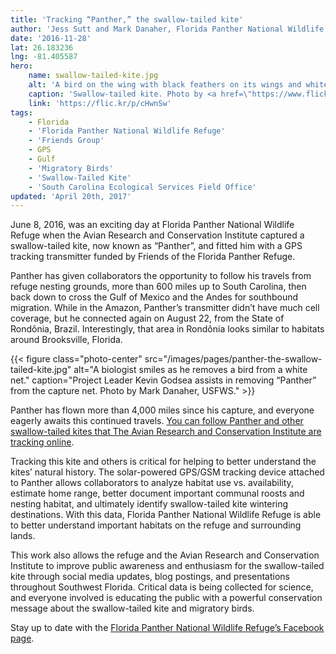 ```yaml
---
title: 'Tracking “Panther,” the swallow-tailed kite'
author: 'Jess Sutt and Mark Danaher, Florida Panther National Wildlife Refuge'
date: '2016-11-28'
lat: 26.183236
lng: -81.405587
hero:
    name: swallow-tailed-kite.jpg
    alt: 'A bird on the wing with black feathers on its wings and white breast.'
    caption: 'Swallow-tailed kite. Photo by <a href=\"https://www.flickr.com/photos/walter_rw/\">Walter Rodriguez</a>, <a href=\"https://creativecommons.org/licenses/by/2.0/\">CC BY 2.0</a>.'
    link: 'https://flic.kr/p/cHwnSw'
tags:
    - Florida
    - 'Florida Panther National Wildlife Refuge'
    - 'Friends Group'
    - GPS
    - Gulf
    - 'Migratory Birds'
    - 'Swallow-Tailed Kite'
    - 'South Carolina Ecological Services Field Office'
updated: 'April 20th, 2017'
---
```


June 8, 2016, was an exciting day at Florida Panther National Wildlife Refuge when the Avian Research and Conservation Institute captured a swallow-tailed kite, now known as “Panther”, and fitted him with a GPS tracking transmitter funded by Friends of the Florida Panther Refuge.

Panther has given collaborators the opportunity to follow his travels from refuge nesting grounds, more than 600 miles up to South Carolina, then back down to cross the Gulf of Mexico and the Andes for southbound migration. While in the Amazon, Panther’s transmitter didn’t have much cell coverage, but he connected again on August 22, from the State of Rondônia, Brazil. Interestingly, that area in Rondônia looks similar to habitats around Brooksville, Florida.

{{< figure class="photo-center" src="/images/pages/panther-the-swallow-tailed-kite.jpg" alt="A biologist smiles as he removes a bird from a white net." caption="Project Leader Kevin Godsea assists in removing “Panther” from the capture net. Photo by Mark Danaher, USFWS." >}}

Panther has flown more than 4,000 miles since his capture, and everyone eagerly awaits this continued travels. [You can follow Panther and other swallow-tailed kites that The Avian Research and Conservation Institute are tracking online](http://www.swallow-tailedkites.org/).

Tracking this kite and others is critical for helping to better understand the kites’ natural history. The solar-powered GPS/GSM tracking device attached to Panther allows collaborators to analyze habitat use vs. availability, estimate home range, better document important communal roosts and nesting habitat, and ultimately identify swallow-tailed kite wintering destinations. With this data, Florida Panther National Wildlife Refuge is able to better understand important habitats on the refuge and surrounding lands.

This work also allows the refuge and the Avian Research and Conservation Institute to improve public awareness and enthusiasm for the swallow-tailed kite through social media updates, blog postings, and presentations throughout Southwest Florida. Critical data is being collected for science, and everyone involved is educating the public with a powerful conservation message about the swallow-tailed kite and migratory birds. 

Stay up to date with the [Florida Panther National Wildlife Refuge’s Facebook page](https://www.facebook.com/FloridaPantherNWR).
